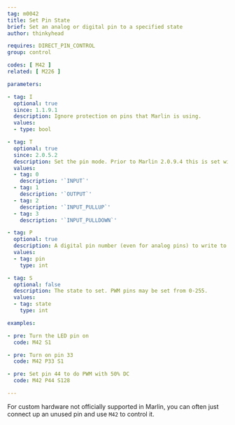 ```yaml
---
tag: m0042
title: Set Pin State
brief: Set an analog or digital pin to a specified state
author: thinkyhead

requires: DIRECT_PIN_CONTROL
group: control

codes: [ M42 ]
related: [ M226 ]

parameters:

- tag: I
  optional: true
  since: 1.1.9.1
  description: Ignore protection on pins that Marlin is using.
  values:
  - type: bool

- tag: T
  optional: true
  since: 2.0.5.2
  description: Set the pin mode. Prior to Marlin 2.0.9.4 this is set with the `M` parameter.
  values:
  - tag: 0
    description: '`INPUT`'
  - tag: 1
    description: '`OUTPUT`'
  - tag: 2
    description: '`INPUT_PULLUP`'
  - tag: 3
    description: '`INPUT_PULLDOWN`'

- tag: P
  optional: true
  description: A digital pin number (even for analog pins) to write to. (`LED_PIN` if omitted)
  values:
  - tag: pin
    type: int

- tag: S
  optional: false
  description: The state to set. PWM pins may be set from 0-255.
  values:
  - tag: state
    type: int

examples:

- pre: Turn the LED pin on
  code: M42 S1

- pre: Turn on pin 33
  code: M42 P33 S1

- pre: Set pin 44 to do PWM with 50% DC
  code: M42 P44 S128

---
```


For custom hardware not officially supported in Marlin, you can often just connect up an unused pin and use `M42` to control it.
